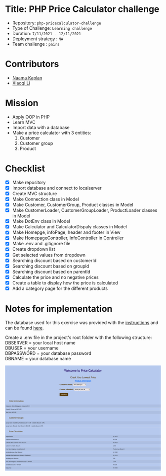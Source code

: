 # Title: PHP Price Calculator challenge

- Repository: `php-pricecalculator-challenge`
- Type of Challenge: `Learning challenge`
- Duration: `7/11/2021 - 12/11/2021`
- Deployment strategy : `NA`
- Team challenge : `pairs`

# Contributors
- [Naama Kaplan](https://github.com/N-Kaplan)
- [Xiaoqi Li](https://github.com/830503)

# Mission
- Apply OOP in PHP
- Learn MVC
- Import data with a database
- Make a price calculator with 3 entities:
    1) Customer
    2) Customer group
    3) Product


# Checklist
- [x] Make repository
- [x] Import database and connect to localserver
- [x] Create MVC structure
- [x] Make Connection class in Model
- [x] Make Customer, CustomerGroup, Product classes in Model
- [x] Make CustomerLoader, CustomerGroupLoader, ProductLoader classes in Model
- [x] Make DotEnv class in Model
- [x] Make Calculator and CalculatorDispaly classes in Model
- [x] Make Homepge, infoPage, header and footer in View
- [x] Make HomepageController, InfoController in Controller
- [x] Make .env and .gitignore file
- [x] Create dropdown list
- [x] Get selected values from dropdown
- [x] Searching discount based on customerId
- [x] Searching discount based on groupId
- [x] Searching discount based on parentId
- [x] Calculate the price and no negative prices
- [x] Create a table to display how the price is calculated
- [x] Add a category page for the different products

# Notes for implementation
The database used for this exercise was provided with the [instructions](https://github.com/becodeorg/ANT-Lamarr-5.34/tree/main/2.The-Hill/php/6.oop-pricecalculator) and can be found [here](https://github.com/becodeorg/ANT-Lamarr-5.34/tree/main/2.The-Hill/php/6.oop-pricecalculator/resources). 

Create a .env file in the project's root folder with the following structure:\
DBSERVER = your local host name \
DBUSER = your username \
DBPASSWORD = your database password \
DBNAME = your database name 

![](Pricecalculator.png)